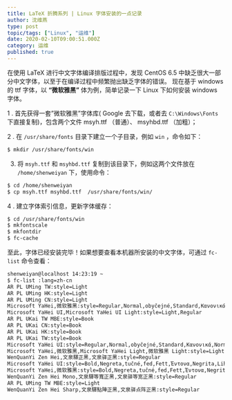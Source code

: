 ```yaml
---
title: LaTeX 折腾系列 | Linux 字体安装的一点记录
author: 沈维燕
type: post
topic/tags: ["Linux", "运维"]
date: 2020-02-10T09:00:51.000Z
category: 运维
published: true
---
```


在使用 LaTeX 进行中文字体编译排版过程中，发现 CentOS 6.5 中缺乏很大一部分中文字体，以至于在编译过程中频繁抛出缺乏字体的错误。 现在基于 windows 的 ttf 字体，以 **“微软雅黑”** 体为例，简单记录一下 Linux 下如何安装 windows 字体。

1 . 首先获得一套”微软雅黑”字体库( Google 去下载，或者去 `C:\Windows\Fonts` 下直接复制)，包含两个文件 msyh.ttf （普通）、 msyhbd.ttf （加粗）；

2 . 在 `/usr/share/fonts` 目录下建立一个子目录，例如 `win` ，命令如下：
```bash
$ mkdir /usr/share/fonts/win
```

3. 将 `msyh.ttf` 和 `msyhbd.ttf` 复制到该目录下，例如这两个文件放在 `/home/shenweiyan` 下，使用命令：
```bash
$ cd /home/shenweiyan
$ cp msyh.ttf msyhbd.ttf  /usr/share/fonts/win/
```

4 . 建立字体索引信息，更新字体缓存：
```bash
$ cd /usr/share/fonts/win
$ mkfontscale
$ mkfontdir
$ fc-cache
```

至此，字体已经安装完毕！如果想要查看本机器所安装的中文字体，可通过 `fc-list` 命令查看：

```bash
shenweiyan@localhost 14:23:19 ~ 
$ fc-list :lang=zh-cn
AR PL UMing TW:style=Light
AR PL UMing HK:style=Light
AR PL UMing CN:style=Light
Microsoft YaHei,微软雅黑:style=Regular,Normal,obyčejné,Standard,Κανονικά,Normaali,Normál,Normale,Standaard,Normalny,Обычный,Normálne,Navadno,Arrunta
Microsoft YaHei UI,Microsoft YaHei UI Light:style=Light,Regular
AR PL UKai TW MBE:style=Book
AR PL UKai CN:style=Book
AR PL UKai HK:style=Book
AR PL UKai TW:style=Book
Microsoft YaHei UI:style=Regular,Normal,obyčejné,Standard,Κανονικά,Normaali,Normál,Normale,Standaard,Normalny,Обычный,Normálne,Navadno,Arrunta
Microsoft YaHei,微软雅黑,Microsoft YaHei Light,微软雅黑 Light:style=Light,Regular
WenQuanYi Zen Hei,文泉驛正黑,文泉驿正黑:style=Regular
Microsoft YaHei UI:style=Bold,Negreta,tučné,fed,Fett,Έντονα,Negrita,Lihavoitu,Gras,Félkövér,Grassetto,Vet,Halvfet,Pogrubiony,Negrito,Полужирный,Fet,Kalın,Krepko,Lodia
Microsoft YaHei,微软雅黑:style=Bold,Negreta,tučné,fed,Fett,Έντονα,Negrita,Lihavoitu,Gras,Félkövér,Grassetto,Vet,Halvfet,Pogrubiony,Negrito,Полужирный,Fet,Kalın,Krepko,Lodia
WenQuanYi Zen Hei Mono,文泉驛等寬正黑,文泉驿等宽正黑:style=Regular
AR PL UMing TW MBE:style=Light
WenQuanYi Zen Hei Sharp,文泉驛點陣正黑,文泉驿点阵正黑:style=Regular
```

